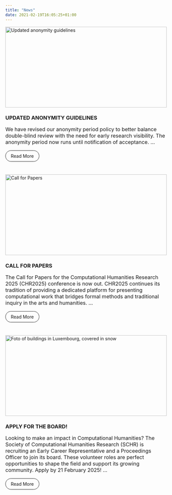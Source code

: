 ```yaml
---
title: "News"
date: 2021-02-19T16:05:25+01:00
---
```


<style>
    div.news {
        display: grid;
        grid-template-columns: repeat(auto-fill, minmax(min(320px, 100%), 1fr));
        grid-column-gap: 24px;
        grid-row-gap: 24px;
    }
    .announce {
        /*border: 1px solid;*/
        display: flex;
        flex-direction: column;
    }

    .announce .content {
        padding: 0 0rem 1rem 0rem;
        display: flex;
        flex-direction: column;
        flex-grow: 1;
    }

    .announce .content h3 {
        margin-bottom: 0px;
    }
    .announce img {
        width: 100%;
        aspect-ratio: 2/1;
        object-fit: cover;
        object-position: 100% 0;
    }

    p {
        font-size: 1rem;
    }

    .link-button {
        display: inline-block;
        padding: 0.5rem 1rem;
        border: 1px solid;
        border-radius: 24px;
        margin-top: auto;
        align-self: flex-start;
        text-decoration: none !important;
    }
</style>

<div class="news">
    <div class="announce">
        <a href="/cfp"><img src="/images/news/anonymity-guidelines.001.jpeg" alt="Updated anonymity guidelines"></a>
        <div class="content">
            <h3>UPDATED ANONYMITY GUIDELINES</h3>
            <p>
We have revised our anonymity period policy to better balance double-blind review with the need for early research visibility. The anonymity period now runs until notification of acceptance. ...
            </p>
            <a class="link-button" href="/news/anonymity" aria-label="Press to read more">Read More</a>
        </div>
    </div>
    <div class="announce">
        <a href="/cfp"><img src="/images/news/CHR2025-cfp.001.jpeg" alt="Call for Papers"></a>
        <div class="content">
            <h3>CALL FOR PAPERS</h3>
            <p>
The Call for Papers for the Computational Humanities Research 2025 (CHR2025) conference is now out. CHR2025 continues its tradition of providing a dedicated platform for presenting computational work that bridges formal methods and traditional inquiry in the arts and humanities. ...
            </p>
            <a class="link-button" href="/cfp" aria-label="Press to read the Call for Papers">Read More</a>
        </div>
    </div>
    <div class="announce">
        <a href="/news/board-vacancies"><img src="/images/news/board-vacancies.jpg" alt="Foto of buildings in Luxembourg, covered in snow"></a>
        <div class="content">
            <h3>APPLY FOR THE BOARD!</h3>
            <p>
Looking to make an impact in Computational Humanities? The Society of Computational Humanities Research (SCHR) is recruiting an Early Career Representative and a Proceedings Officer to join its board. These volunteer roles are perfect opportunities to shape the field and support its growing community. Apply by 21 February 2025! ...
            </p>
            <a class="link-button" href="/news/board-vacancies" aria-label="Press to read about the two vacancies in the CHR board">Read More</a>
        </div>
    </div>
</div>